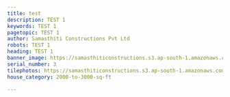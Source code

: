 ```yaml
---
title: test
description: TEST 1
keywords: TEST 1
pagetopic: TEST 1
author: Samasthiti Constructions Pvt Ltd
robots: TEST 1
heading: TEST 1
banner_image: https://samasthiticonstructions.s3.ap-south-1.amazonaws.com/uploads/whatsapp-image-2021-11-19-at-2-51-31-am.jpeg
serial_number: 3
tilephotos: https://samasthiticonstructions.s3.ap-south-1.amazonaws.com/uploads/whatsapp-image-2022-07-30-at-5-52-19-pm-1.jpeg
house_category: 2000-to-3000-sq-ft

---
```

